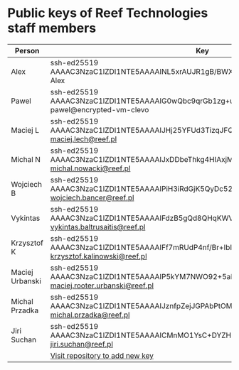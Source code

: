 # Public keys of Reef Technologies staff members

| Person | Key |
|--------|-----|
| Alex   | ssh-ed25519 AAAAC3NzaC1lZDI1NTE5AAAAINL5xrAUJR1gB/BWXJetVluwhi8yObV5az0Ci2/zfThU Alex |
| Pawel  | ssh-ed25519 AAAAC3NzaC1lZDI1NTE5AAAAIG0wQbc9qrGb1zg+uthNj8xnYEuqiRCPW3ctZmtS1n8i pawel@encrypted-vm-clevo |
| Maciej L | ssh-ed25519 AAAAC3NzaC1lZDI1NTE5AAAAIJHj25YFUd3TizqJFQklAOU89sdzaoIfYdgnJx8xrHYz maciej.lech@reef.pl |
| Michal N | ssh-ed25519 AAAAC3NzaC1lZDI1NTE5AAAAIJxDDbeThkg4HIAxjM1jMESYZK5icMqM3kF+EIOPeQ7E michal.nowacki@reef.pl |
| Wojciech B | ssh-ed25519 AAAAC3NzaC1lZDI1NTE5AAAAIPiH3iRdGjK5QyDc52LK8ENzBi0CIyY1bJoc4xI/YYNx wojciech.bancer@reef.pl |
| Vykintas | ssh-ed25519 AAAAC3NzaC1lZDI1NTE5AAAAIFdzB5gQd8QHqKWVPWLXdHPq2i1m1tqa8glbVB1xLqRF vykintas.baltrusaitis@reef.pl |
| Krzysztof K | ssh-ed25519 AAAAC3NzaC1lZDI1NTE5AAAAIFf7mRUdP4nf/Br+IbIn9txqZPEkRz1D3dQ3KeLNGtHs krzysztof.kalinowski@reef.pl |
| Maciej Urbanski | ssh-ed25519 AAAAC3NzaC1lZDI1NTE5AAAAIP5kYM7NWO92+5aKc6GRbAIkbcIr5FzreGxqeXLTePfW maciej.rooter.urbanski@reef.pl |
| Michal Przadka | ssh-ed25519 AAAAC3NzaC1lZDI1NTE5AAAAIJznfpZejJGPAbPtOMQwfBBlJcN7IwWd8NzbUgpLri3D michal.przadka@reef.pl |
| Jiri Suchan | ssh-ed25519 AAAAC3NzaC1lZDI1NTE5AAAAICMnMO1YsC+DYZHFT/A87I4RgsY4lzpo/lllb1gwj+xW jiri.suchan@reef.pl |
| | [Visit repository to add new key](https://github.com/reef-technologies/keys.reef.pl) |
